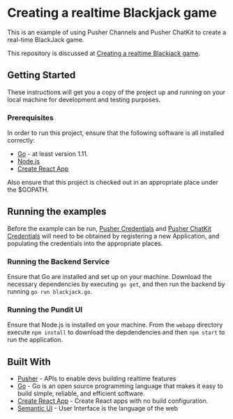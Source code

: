 # Creating a realtime Blackjack game

This is an example of using Pusher Channels and Pusher ChatKit to create a real-time BlackJack game.

This repository is discussed at [Creating a realtime Blackjack game](https://pusher.com/tutorials/blackjack-react-go).

## Getting Started

These instructions will get you a copy of the project up and running on your local machine for development and testing purposes. 

### Prerequisites

In order to run this project, ensure that the following software is all installed correctly:

* [Go](https://golang.org/) - at least version 1.11.
* [Node.js](https://nodejs.org/en/)
* [Create React App](https://github.com/facebook/create-react-app)

Also ensure that this project is checked out in an appropriate place under the $GOPATH.

## Running the examples

Before the example can be run, [Pusher Credentials](https://dashboard.pusher.com/) and [Pusher ChatKit Credentials](https://dash.pusher.com/) will need to be obtained by registering a new Application, and populating the credentials into the appropriate places.

### Running the Backend Service

Ensure that Go are installed and set up on your machine. Download the necessary dependencies by executing `go get`, and then run the backend by running `go run blackjack.go`.

### Running the Pundit UI

Ensure that Node.js is installed on your machine. From the `webapp` directory execute `npm install` to download the depdendencies and then `npm start` to run the application.

## Built With

* [Pusher](https://pusher.com/) - APIs to enable devs building realtime features
* [Go](https://golang.org/) - Go is an open source programming language that makes it easy to build simple, reliable, and efficient software.
* [Create React App](https://github.com/facebook/create-react-app) - Create React apps with no build configuration.
* [Semantic UI](https://react.semantic-ui.com/introduction) - User Interface is the language of the web


